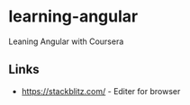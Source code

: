 # learning-angular
Leaning Angular with Coursera

## Links
- https://stackblitz.com/ - Editer for browser
